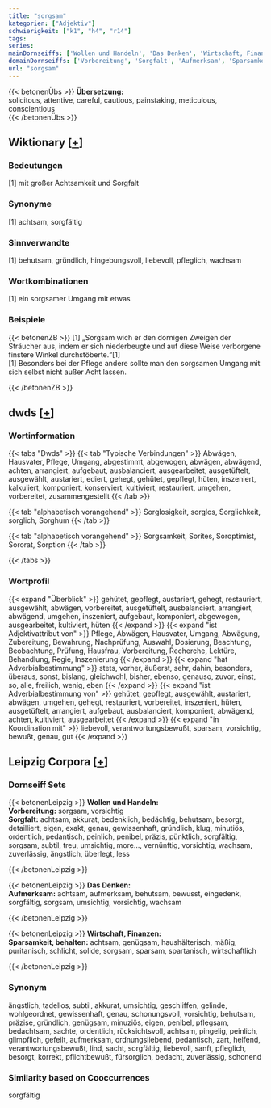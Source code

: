 ```yaml
---
title: "sorgsam"
kategorien: ["Adjektiv"]
schwierigkeit: ["k1", "h4", "r14"]
tags:
series:
mainDornseiffs: ['Wollen und Handeln', 'Das Denken', 'Wirtschaft, Finanzen']
domainDornseiffs: ['Vorbereitung', 'Sorgfalt', 'Aufmerksam', 'Sparsamkeit, behalten']
url: "sorgsam"
---
```


{{< betonenÜbs >}}
**Übersetzung:**  
solicitous, attentive, careful, cautious, painstaking, meticulous, conscientious  
{{< /betonenÜbs >}}

## Wiktionary [[+](https://de.wiktionary.org/wiki/sorgsam)]

### Bedeutungen
[1] mit großer Achtsamkeit und Sorgfalt  

### Synonyme
[1] achtsam, sorgfältig  

### Sinnverwandte
[1] behutsam, gründlich, hingebungsvoll, liebevoll, pfleglich, wachsam  

### Wortkombinationen
[1] ein sorgsamer Umgang mit etwas  

### Beispiele
{{< betonenZB >}}
[1] „Sorgsam wich er den dornigen Zweigen der Sträucher aus, indem er sich niederbeugte und auf diese Weise verborgene finstere Winkel durchstöberte.“[1]  
[1] Besonders bei der Pflege andere sollte man den sorgsamen Umgang mit sich selbst nicht außer Acht lassen.  

{{< /betonenZB >}}


## dwds [[+](https://www.dwds.de/wb/sorgsam)]

### Wortinformation
{{< tabs "Dwds" >}}
{{< tab "Typische Verbindungen" >}}
Abwägen, Hausvater, Pflege, Umgang, abgestimmt, abgewogen, abwägen, abwägend, achten, arrangiert, aufgebaut, ausbalanciert, ausgearbeitet, ausgetüftelt, ausgewählt, austariert, ediert, gehegt, gehütet, gepflegt, hüten, inszeniert, kalkuliert, komponiert, konserviert, kultiviert, restauriert, umgehen, vorbereitet, zusammengestellt
{{< /tab >}}

{{< tab "alphabetisch vorangehend" >}}
Sorglosigkeit, sorglos, Sorglichkeit, sorglich, Sorghum
{{< /tab >}}

{{< tab "alphabetisch vorangehend" >}}
Sorgsamkeit, Sorites, Soroptimist, Sororat, Sorption
{{< /tab >}}

{{< /tabs >}}

### Wortprofil
{{< expand "Überblick" >}} gehütet, gepflegt, austariert, gehegt, restauriert, ausgewählt, abwägen, vorbereitet, ausgetüftelt, ausbalanciert, arrangiert, abwägend, umgehen, inszeniert, aufgebaut, komponiert, abgewogen, ausgearbeitet, kultiviert, hüten {{< /expand >}}
{{< expand "ist Adjektivattribut von" >}} Pflege, Abwägen, Hausvater, Umgang, Abwägung, Zubereitung, Bewahrung, Nachprüfung, Auswahl, Dosierung, Beachtung, Beobachtung, Prüfung, Hausfrau, Vorbereitung, Recherche, Lektüre, Behandlung, Regie, Inszenierung {{< /expand >}}
{{< expand "hat Adverbialbestimmung" >}} stets, vorher, äußerst, sehr, dahin, besonders, überaus, sonst, bislang, gleichwohl, bisher, ebenso, genauso, zuvor, einst, so, alle, freilich, wenig, eben {{< /expand >}}
{{< expand "ist Adverbialbestimmung von" >}} gehütet, gepflegt, ausgewählt, austariert, abwägen, umgehen, gehegt, restauriert, vorbereitet, inszeniert, hüten, ausgetüftelt, arrangiert, aufgebaut, ausbalanciert, komponiert, abwägend, achten, kultiviert, ausgearbeitet {{< /expand >}}
{{< expand "in Koordination mit" >}} liebevoll, verantwortungsbewußt, sparsam, vorsichtig, bewußt, genau, gut {{< /expand >}}

## Leipzig Corpora [[+](https://corpora.uni-leipzig.de/en/res?word=sorgsam&corpusId=deu_newscrawl-public_2018)]

### Dornseiff Sets
{{< betonenLeipzig >}}
**Wollen und Handeln:**  
**Vorbereitung:** sorgsam, vorsichtig  
**Sorgfalt:** achtsam, akkurat, bedenklich, bedächtig, behutsam, besorgt, detailliert, eigen, exakt, genau, gewissenhaft, gründlich, klug, minutiös, ordentlich, pedantisch, peinlich, penibel, präzis, pünktlich, sorgfältig, sorgsam, subtil, treu, umsichtig, more..., vernünftig, vorsichtig, wachsam, zuverlässig, ängstlich, überlegt, less  

{{< /betonenLeipzig >}}


{{< betonenLeipzig >}}
**Das Denken:**  
**Aufmerksam:** achtsam, aufmerksam, behutsam, bewusst, eingedenk, sorgfältig, sorgsam, umsichtig, vorsichtig, wachsam  

{{< /betonenLeipzig >}}


{{< betonenLeipzig >}}
**Wirtschaft, Finanzen:**  
**Sparsamkeit, behalten:** achtsam, genügsam, haushälterisch, mäßig, puritanisch, schlicht, solide, sorgsam, sparsam, spartanisch, wirtschaftlich  

{{< /betonenLeipzig >}}

### Synonym
ängstlich, tadellos, subtil, akkurat, umsichtig, geschliffen, gelinde, wohlgeordnet, gewissenhaft, genau, schonungsvoll, vorsichtig, behutsam, präzise, gründlich, genügsam, minuziös, eigen, penibel, pflegsam, bedachtsam, sachte, ordentlich, rücksichtsvoll, achtsam, pingelig, peinlich, glimpflich, gefeilt, aufmerksam, ordnungsliebend, pedantisch, zart, helfend, verantwortungsbewußt, lind, sacht, sorgfältig, liebevoll, sanft, pfleglich, besorgt, korrekt, pflichtbewußt, fürsorglich, bedacht, zuverlässig, schonend


### Similarity based on Cooccurrences
sorgfältig

